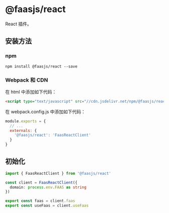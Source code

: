 # @faasjs/react

React 插件。

## 安装方法

### npm

    npm install @faasjs/react --save

### Webpack 和 CDN

在 html 中添加如下代码：

```html
<script type="text/javascript" src="//cdn.jsdelivr.net/npm/@faasjs/react"></script>
```

在 webpack.config.js 中添加如下代码：

```javascript
module.exports = {
  // ...
  externals: {
    '@faasjs/react': 'FaasReactClient'
  }
}
```

## 初始化

```typescript
import { FaasReactClient } from '@faasjs/react'

const client = FaasReactClient({
  domain: process.env.FAAS as string
})

export const faas = client.faas
export const useFaas = client.useFaas
```
